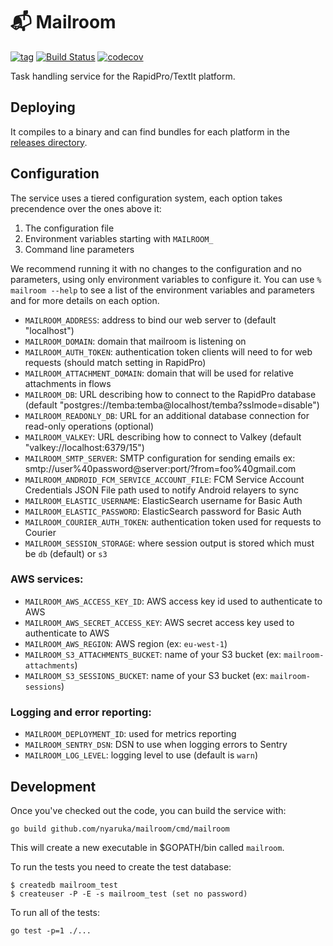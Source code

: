 # 📬 Mailroom

[![tag](https://img.shields.io/github/tag/nyaruka/mailroom.svg)](https://github.com/nyaruka/mailroom/releases)
[![Build Status](https://github.com/nyaruka/mailroom/workflows/CI/badge.svg)](https://github.com/nyaruka/mailroom/actions?query=workflow%3ACI)
[![codecov](https://codecov.io/gh/nyaruka/mailroom/branch/main/graph/badge.svg)](https://codecov.io/gh/nyaruka/mailroom)

Task handling service for the RapidPro/TextIt platform.

## Deploying

It compiles to a binary and can find bundles for each platform in the [releases directory](https://github.com/nyaruka/mailroom/releases).

## Configuration

The service uses a tiered configuration system, each option takes precendence over the ones above it:

1.  The configuration file
2.  Environment variables starting with `MAILROOM_`
3.  Command line parameters

We recommend running it with no changes to the configuration and no parameters, using only
environment variables to configure it. You can use `% mailroom --help` to see a list of the
environment variables and parameters and for more details on each option.

- `MAILROOM_ADDRESS`: address to bind our web server to (default "localhost")
- `MAILROOM_DOMAIN`: domain that mailroom is listening on
- `MAILROOM_AUTH_TOKEN`: authentication token clients will need to for web requests (should match setting in RapidPro)
- `MAILROOM_ATTACHMENT_DOMAIN`: domain that will be used for relative attachments in flows
- `MAILROOM_DB`: URL describing how to connect to the RapidPro database (default "postgres://temba:temba@localhost/temba?sslmode=disable")
- `MAILROOM_READONLY_DB`: URL for an additional database connection for read-only operations (optional)
- `MAILROOM_VALKEY`: URL describing how to connect to Valkey (default "valkey://localhost:6379/15")
- `MAILROOM_SMTP_SERVER`: SMTP configuration for sending emails ex: smtp://user%40password@server:port/?from=foo%40gmail.com
- `MAILROOM_ANDROID_FCM_SERVICE_ACCOUNT_FILE`: FCM Service Account Credentials JSON File path used to notify Android relayers to sync
- `MAILROOM_ELASTIC_USERNAME`: ElasticSearch username for Basic Auth
- `MAILROOM_ELASTIC_PASSWORD`: ElasticSearch password for Basic Auth
- `MAILROOM_COURIER_AUTH_TOKEN`: authentication token used for requests to Courier
- `MAILROOM_SESSION_STORAGE`: where session output is stored which must be `db` (default) or `s3`
 
### AWS services:

 * `MAILROOM_AWS_ACCESS_KEY_ID`: AWS access key id used to authenticate to AWS
 * `MAILROOM_AWS_SECRET_ACCESS_KEY`: AWS secret access key used to authenticate to AWS
 * `MAILROOM_AWS_REGION`: AWS region (ex: `eu-west-1`)
 * `MAILROOM_S3_ATTACHMENTS_BUCKET`: name of your S3 bucket (ex: `mailroom-attachments`)
 * `MAILROOM_S3_SESSIONS_BUCKET`: name of your S3 bucket (ex: `mailroom-sessions`)

### Logging and error reporting:

 * `MAILROOM_DEPLOYMENT_ID`: used for metrics reporting
 * `MAILROOM_SENTRY_DSN`: DSN to use when logging errors to Sentry
 * `MAILROOM_LOG_LEVEL`: logging level to use (default is `warn`)

## Development

Once you've checked out the code, you can build the service with:

```
go build github.com/nyaruka/mailroom/cmd/mailroom
```

This will create a new executable in $GOPATH/bin called `mailroom`.

To run the tests you need to create the test database:

```
$ createdb mailroom_test
$ createuser -P -E -s mailroom_test (set no password)
```

To run all of the tests:

```
go test -p=1 ./...
```

